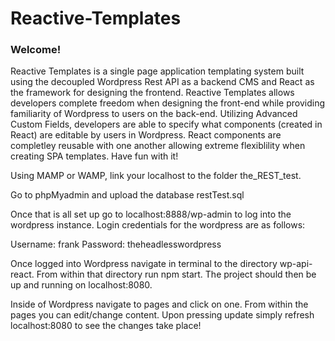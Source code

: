 <h1><b>Reactive-Templates</b></h1>


<h3>Welcome!</h3>
Reactive Templates is a single page application templating system built using the decoupled Wordpress Rest API as a backend CMS and React as the framework for designing the frontend. Reactive Templates allows developers complete freedom when designing the front-end while providing familiarity of Wordpress to users on the back-end. Utilizing Advanced Custom Fields, developers are able to specify what components (created in React) are editable by users in Wordpress. React components are completley reusable with one another allowing extreme flexiblility when creating SPA templates. Have fun with it!









Using MAMP or WAMP, link your localhost to the folder the_REST_test.

Go to phpMyadmin and upload the database restTest.sql

Once that is all set up go to localhost:8888/wp-admin to log into the wordpress instance. Login credentials for the wordpress are as follows:

Username: frank
Password: theheadlesswordpress

Once logged into Wordpress navigate in terminal to the directory wp-api-react. From within that directory run npm start. The project should then be up and running on localhost:8080.

Inside of Wordpress navigate to pages and click on one. From within the pages you can edit/change content. Upon pressing update simply refresh localhost:8080 to see the changes take place!
